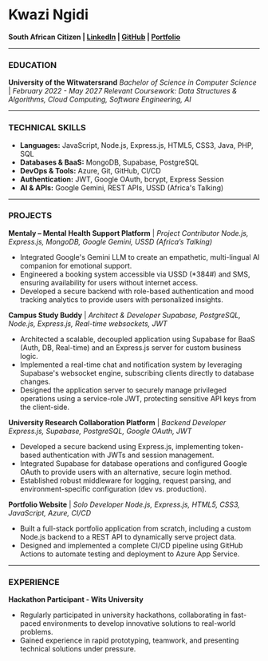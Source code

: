 # Kwazi Ngidi
**South African Citizen | [LinkedIn](https://www.linkedin.com/in/kwazi-ngidi-4076772a5?utm_source=share&utm_campaign=share_via&utm_content=profile&utm_medium=ios_app) | [GitHub](https://github.com/riley-8) | [Portfolio](https://kwazi-portfolio-bug6hegkgkgdcvc8aj.southafricanorth-01.azurewebsites.net/)**

---

### **EDUCATION**

**University of the Witwatersrand**
*Bachelor of Science in Computer Science* | *February 2022 - May 2027*
*Relevant Coursework: Data Structures & Algorithms, Cloud Computing, Software Engineering, AI*

---

### **TECHNICAL SKILLS**

- **Languages:** JavaScript, Node.js, Express.js, HTML5, CSS3, Java, PHP, SQL
- **Databases & BaaS:** MongoDB, Supabase, PostgreSQL
- **DevOps & Tools:** Azure, Git, GitHub, CI/CD
- **Authentication:** JWT, Google OAuth, bcrypt, Express Session
- **AI & APIs:** Google Gemini, REST APIs, USSD (Africa's Talking)

---

### **PROJECTS**

**Mentaly – Mental Health Support Platform** | *Project Contributor*
*Node.js, Express.js, MongoDB, Google Gemini, USSD (Africa’s Talking)*
- Integrated Google's Gemini LLM to create an empathetic, multi-lingual AI companion for emotional support.
- Engineered a booking system accessible via USSD (*384#) and SMS, ensuring availability for users without internet access.
- Developed a secure backend with role-based authentication and mood tracking analytics to provide users with personalized insights.

**Campus Study Buddy** | *Architect & Developer*
*Supabase, PostgreSQL, Node.js, Express.js, Real-time websockets, JWT*
- Architected a scalable, decoupled application using Supabase for BaaS (Auth, DB, Real-time) and an Express.js server for custom business logic.
- Implemented a real-time chat and notification system by leveraging Supabase's websocket engine, subscribing clients directly to database changes.
- Designed the application server to securely manage privileged operations using a service-role JWT, protecting sensitive API keys from the client-side.

**University Research Collaboration Platform** | *Backend Developer*
*Express.js, Supabase, PostgreSQL, Google OAuth, JWT*
- Developed a secure backend using Express.js, implementing token-based authentication with JWTs and session management.
- Integrated Supabase for database operations and configured Google OAuth to provide users with an alternative, secure login method.
- Established robust middleware for logging, request parsing, and environment-specific configuration (dev vs. production).

**Portfolio Website** | *Solo Developer*
*Node.js, Express.js, HTML5, CSS3, JavaScript, Azure, CI/CD*
- Built a full-stack portfolio application from scratch, including a custom Node.js backend to a REST API to dynamically serve project data.
- Designed and implemented a complete CI/CD pipeline using GitHub Actions to automate testing and deployment to Azure App Service.

---

### **EXPERIENCE**

**Hackathon Participant - Wits University**
- Regularly participated in university hackathons, collaborating in fast-paced environments to develop innovative solutions to real-world problems.
- Gained experience in rapid prototyping, teamwork, and presenting technical solutions under pressure.

